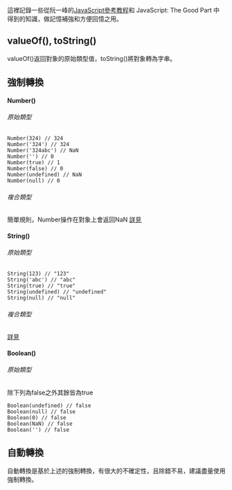 這裡記錄一些從阮一峰的[JavaScript參考教程](http://javascript.ruanyifeng.com/)和 JavaScript: The Good Part 中得到的知識，做記憶補強和方便回憶之用。

## valueOf(), toString()

valueOf()返回對象的原始類型值，toString()將對象轉為字串。

## 強制轉換

#### Number()

###### 原始類型

```
Number(324) // 324
Number('324') // 324
Number('324abc') // NaN
Number('') // 0
Number(true) // 1 
Number(false) // 0
Number(undefined) // NaN 
Number(null) // 0
```

###### 複合類型

簡單規則，Number操作在對象上會返回NaN
[詳見](http://javascript.ruanyifeng.com/grammar/conversion.html#toc1)

#### String()

###### 原始類型

```
String(123) // "123"
String('abc') // "abc"
String(true) // "true"
String(undefined) // "undefined"
String(null) // "null"
```

###### 複合類型

[詳見](http://javascript.ruanyifeng.com/grammar/conversion.html#toc2)

#### Boolean()

###### 原始類型

除下列為false之外其餘皆為true
```
Boolean(undefined) // false
Boolean(null) // false
Boolean(0) // false
Boolean(NaN) // false
Boolean('') // false
```

## 自動轉換

自動轉換是基於上述的強制轉換，有很大的不確定性，且除錯不易，建議盡量使用強制轉換。